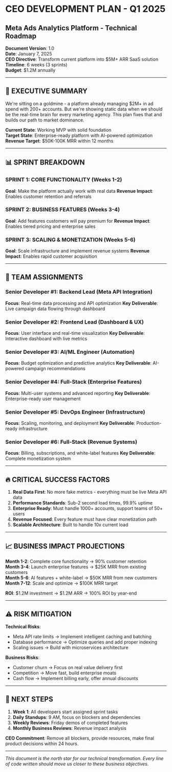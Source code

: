 # **CEO DEVELOPMENT PLAN - Q1 2025**
## **Meta Ads Analytics Platform - Technical Roadmap**

**Document Version**: 1.0  
**Date**: January 7, 2025  
**CEO Directive**: Transform current platform into $5M+ ARR SaaS solution  
**Timeline**: 6 weeks (3 sprints)  
**Budget**: $1.2M annually  

---

## **🎯 EXECUTIVE SUMMARY**

We're sitting on a goldmine - a platform already managing $2M+ in ad spend with 200+ accounts. But we're showing static data when we should be the real-time brain for every marketing agency. This plan fixes that and builds our path to market dominance.

**Current State**: Working MVP with solid foundation  
**Target State**: Enterprise-ready platform with AI-powered optimization  
**Revenue Target**: $50K-100K MRR within 12 months  

---

## **📊 SPRINT BREAKDOWN**

### **SPRINT 1: CORE FUNCTIONALITY (Weeks 1-2)**
**Goal**: Make the platform actually work with real data
**Revenue Impact**: Enables customer retention and referrals

### **SPRINT 2: BUSINESS FEATURES (Weeks 3-4)**  
**Goal**: Add features customers will pay premium for
**Revenue Impact**: Enables tiered pricing and enterprise sales

### **SPRINT 3: SCALING & MONETIZATION (Weeks 5-6)**
**Goal**: Scale infrastructure and implement revenue systems
**Revenue Impact**: Enables rapid customer acquisition

---

## **👥 TEAM ASSIGNMENTS**

### **Senior Developer #1: Backend Lead (Meta API Integration)**
**Focus**: Real-time data processing and API optimization
**Key Deliverable**: Live campaign data flowing through dashboard

### **Senior Developer #2: Frontend Lead (Dashboard & UX)**
**Focus**: User interface and real-time visualization
**Key Deliverable**: Interactive dashboard with live metrics

### **Senior Developer #3: AI/ML Engineer (Automation)**
**Focus**: Budget optimization and predictive analytics
**Key Deliverable**: AI-powered campaign recommendations

### **Senior Developer #4: Full-Stack (Enterprise Features)**
**Focus**: Multi-user systems and advanced reporting
**Key Deliverable**: Enterprise-ready user management

### **Senior Developer #5: DevOps Engineer (Infrastructure)**
**Focus**: Scaling, monitoring, and deployment
**Key Deliverable**: Production-ready infrastructure

### **Senior Developer #6: Full-Stack (Revenue Systems)**
**Focus**: Billing, subscriptions, and white-label features
**Key Deliverable**: Complete monetization system

---

## **🔥 CRITICAL SUCCESS FACTORS**

1. **Real Data First**: No more fake metrics - everything must be live Meta API data
2. **Performance Standards**: Sub-2 second load times, 99.9% uptime
3. **Enterprise Ready**: Must handle 1000+ accounts, support teams of 50+ users
4. **Revenue Focused**: Every feature must have clear monetization path
5. **Scalable Architecture**: Built to handle 10x current load

---

## **📈 BUSINESS IMPACT PROJECTIONS**

**Month 1-2**: Complete core functionality → 90% customer retention  
**Month 3-4**: Launch enterprise features → $25K MRR from existing customers  
**Month 5-6**: AI features + white-label → $50K MRR from new customers  
**Month 7-12**: Scale and optimize → $100K MRR target  

**ROI**: $1.2M investment → $1.2M ARR → 100% ROI by year-end  

---

## **⚠️ RISK MITIGATION**

**Technical Risks**:
- Meta API rate limits → Implement intelligent caching and batching
- Database performance → Optimize queries and add proper indexing
- Scaling issues → Build with microservices architecture

**Business Risks**:
- Customer churn → Focus on real value delivery first
- Competition → Move fast, build enterprise moats
- Cash flow → Implement billing early, offer annual discounts

---

## **🎯 NEXT STEPS**

1. **Week 1**: All developers start assigned sprint tasks
2. **Daily Standups**: 9 AM, focus on blockers and dependencies  
3. **Weekly Reviews**: Friday demos of completed features
4. **Monthly Business Reviews**: Revenue impact analysis

**CEO Commitment**: Remove all blockers, provide resources, make final product decisions within 24 hours.

---

*This document is the north star for our technical transformation. Every line of code written should move us closer to these business objectives.*
